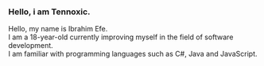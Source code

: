 ### Hello, i am Tennoxic.
Hello, my name is Ibrahim Efe.<br>
I am a 18-year-old currently improving myself in the field of software development. <br>
I am familiar with programming languages such as C#, Java and JavaScript.
